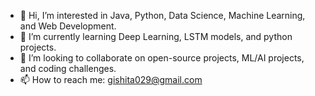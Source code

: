- 👋 Hi, I’m interested in Java, Python, Data Science, Machine Learning, and Web Development.
- 👀 I’m currently learning Deep Learning, LSTM models, and python projects.
- 💞️ I’m looking to collaborate on open-source projects, ML/AI projects, and coding challenges.
- 📫 How to reach me: gishita029@gmail.com

<!---
Ishita05Goel/Ishita05Goel is a ✨ special ✨ repository because its `README.md` (this file) appears on your GitHub profile.
You can click the Preview link to take a look at your changes.
--->
